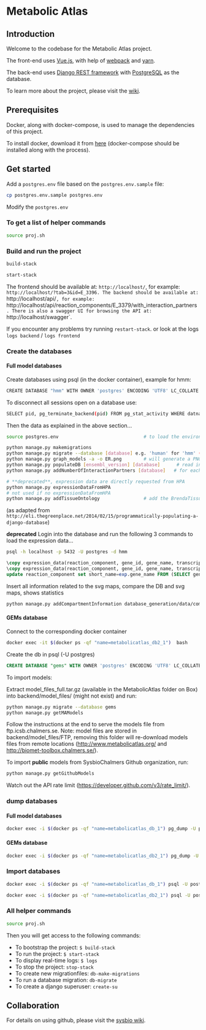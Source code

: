 # Metabolic Atlas

## Introduction

Welcome to the codebase for the Metabolic Atlas project.

The front-end uses [Vue.js](https://vuejs.org), with help of [webpack](https://webpack.js.org) and [yarn](https://yarnpkg.com/en/).

The back-end uses [Django REST framework](http://www.django-rest-framework.org) with [PostgreSQL](https://www.postgresql.org) as the database.

To learn more about the project, please visit the [wiki](https://github.com/SysBioChalmers/hma-prototype/wiki).

## Prerequisites
Docker, along with docker-compose, is used to manage the dependencies of this project.

To install docker, download it from [here](https://www.docker.com/products/docker) (docker-compose should be installed along with the process).


## Get started

Add a `postgres.env` file based on the `postgres.env.sample` file:

```bash
cp postgres.env.sample postgres.env
```

Modify the `postgres.env`

### To get a list of helper commands

```bash
source proj.sh
```

### Build and run the project

```bash
build-stack
```

```bash
start-stack
```

The frontend should be available at: `http://localhost/`, for example: `http://localhost/?tab=3&id=E_3396.
The backend should be available at: `http://localhost/api/`, for example: `http://localhost/api/reaction_components/E_3379/with_interaction_partners`.
There is also a swagger UI for browsing the API at: `http://localhost/swagger`.

If you encounter any problems try running `restart-stack`. or look at the logs `logs backend` / `logs frontend`

### Create the databases

#### Full model databases

Create databases using psql (in the docker container), example for hmm:

```bash
CREATE DATABASE "hmm" WITH OWNER 'postgres' ENCODING 'UTF8' LC_COLLATE = 'en_US.UTF-8' LC_CTYPE = 'en_US.UTF-8' TEMPLATE template0;
```

To disconnect all sessions open on a database use:

```bash
SELECT pid, pg_terminate_backend(pid) FROM pg_stat_activity WHERE datname = 'hmm' AND pid <> pg_backend_pid();
```

Then the data as explained in the above section...

```bash
source postgres.env                               # to load the environment variables

python manage.py makemigrations
python manage.py migrate --database [database] e.g. 'human' for 'hmm' (see settings.py)
python manage.py graph_models -a -o ER.png        # will generate a PNG overview of your tables
python manage.py populateDB [ensembl_version] [database]      # read in the HMR2.0 database, and all associated annotations, e.g. '89' for Esenmbl
python manage.py addNumberOfInteractionPartners [database]   # for each reaction_component calculate the number of interaction partners...

# **deprecated**, expression data are directly requested from HPA
python manage.py expressionDataFromHPA
# not used if no expressionDataFromHPA
python manage.py addTissueOntology                # add the BrendaTissueOntology, this is model independent and should only be added once...
```
(as adapted from `http://eli.thegreenplace.net/2014/02/15/programmatically-populating-a-django-database`)

**deprecated** Login into the database and run the following 3 commands to load the expression data...
```bash
psql -h localhost -p 5432 -U postgres -d hmm
```
```sql
\copy expression_data(reaction_component, gene_id, gene_name, transcript_id, tissue, cell_type, bto_id, level, expression_type, reliability, source) from '/Users/halena/Documents/Sys2Bio/hma-prototype/database_generation/data/load_antibody_from_HPA_0.csv' csv delimiter ',' quote '"';
\copy expression_data(reaction_component, gene_id, gene_name, transcript_id, tissue, cell_type, bto_id, level, expression_type, reliability, source) from '/Users/halena/Documents/Sys2Bio/hma-prototype/database_generation/data/load_rnaseq_from_HPA_0.csv' delimiter ',';
update reaction_component set short_name=exp.gene_name FROM (SELECT gene_id, gene_name FROM expression_data) AS exp WHERE exp.gene_id = long_name AND short_name is null;  # see if we can add any more protein symbols using the HPA data...
```

Insert all information related to the svg maps, compare the DB and svg maps, shows statistics

```bash
python manage.py addCompartmentInformation database_generation/data/compartmentInfo.tab [database]
```

#### GEMs database

Connect to the corresponding docker container

```bash
docker exec -it $(docker ps -qf "name=metabolicatlas_db2_1")  bash
```

Create the db in psql (-U postgres)

```sql
CREATE DATABASE "gems" WITH OWNER 'postgres' ENCODING 'UTF8' LC_COLLATE = 'en_US.UTF-8' LC_CTYPE = 'en_US.UTF-8' TEMPLATE template0;
```

To import models:

Extract model_files_full.tar.gz (available in the MetabolicAtlas folder on Box) into backend/model_files/ (might not exist) and run:

```bash
python manage.py migrate --database gems
python manage.py getMAModels
```

Follow the instructions at the end to serve the models file from ftp.icsb.chalmers.se.
Note: model files are stored in backend/model_files/FTP, removing this folder will re-download models files from remote locations (http://www.metabolicatlas.org/ and http://biomet-toolbox.chalmers.se/).


To import **public** models from SysbioChalmers Github organization, run:

```bash
python manage.py getGithubModels
```

Watch out the API rate limit (https://developer.github.com/v3/rate_limit/).


### dump databases

#### Full model databases

```bash
docker exec -i $(docker ps -qf "name=metabolicatlas_db_1") pg_dump -U postgres -d hmm --create -T 'auth_*' -T 'django_*' > hmm.db
```

#### GEMs database

```bash
docker exec -i $(docker ps -qf "name=metabolicatlas_db2_1") pg_dump -U postgres -d gems --create -T 'auth_*' -T 'django_*' > gems.db
```

### Import databases

```bash
docker exec -i $(docker ps -qf "name=metabolicatlas_db_1") psql -U postgres < PATH_TO_DB_FILE
``` 

```bash
docker exec -i $(docker ps -qf "name=metabolicatlas_db2_1") psql -U postgres < PATH_TO_DB_FILE
```

### All helper commands

```bash
source proj.sh
```

Then you will get access to the following commands:

* To bootstrap the project: `$ build-stack`
* To run the project: `$ start-stack`
* To display real-time logs: `$ logs`
* To stop the project: `stop-stack`
* To create new migrationfiles: `db-make-migrations`
* To run a database migration: `db-migrate`
* To create a django superuser: `create-su`


## Collaboration
For details on using github, please visit the [sysbio wiki](http://wiki.sysbio.chalmers.se/mediawiki/index.php/Development_guidelines#Github).
